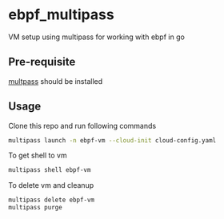 # ebpf_multipass

VM setup using multipass for working with ebpf in go

## Pre-requisite

[multpass](https://multipass.run) should be installed

## Usage

Clone this repo and run following commands

```bash
multipass launch -n ebpf-vm --cloud-init cloud-config.yaml
```

To get shell to vm

```bash
multipass shell ebpf-vm
```

To delete vm and cleanup

```bash
multipass delete ebpf-vm
multipass purge
```
